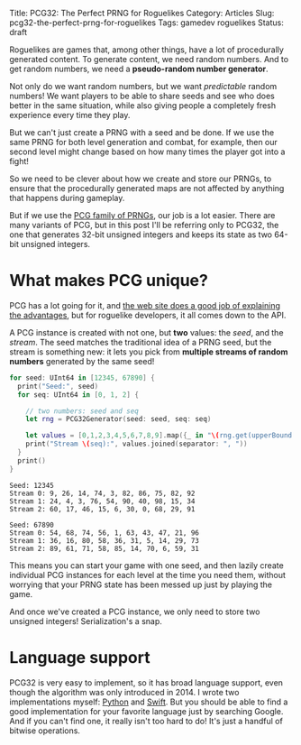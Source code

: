 Title: PCG32: The Perfect PRNG for Roguelikes
Category: Articles
Slug: pcg32-the-perfect-prng-for-roguelikes
Tags: gamedev roguelikes
Status: draft

Roguelikes are games that, among other things, have a lot of procedurally
generated content. To generate content, we need random numbers. And to get
random numbers, we need a **pseudo-random number generator**.

Not only do we want random numbers, but we want _predictable_ random numbers!
We want players to be able to share seeds and see who does better in the same
situation, while also giving people a completely fresh experience every time
they play.

But we can't just create a PRNG with a seed and be done. If we use the same
PRNG for both level generation and combat, for example, then our second level
might change based on how many times the player got into a fight!

So we need to be clever about how we create and store our PRNGs, to ensure
that the procedurally generated maps are not affected by anything that happens
during gameplay.

But if we use the [PCG family of PRNGs](http://www.pcg-random.org), our job
is a lot easier. There are many variants of PCG, but in this post I'll be
referring only to PCG32, the one that generates 32-bit unsigned integers and
keeps its state as two 64-bit unsigned integers.

# What makes PCG unique?

PCG has a lot going for it, and [the web site does a good job of explaining
the advantages](http://www.pcg-random.org), but for roguelike developers, it
all comes down to the API.

A PCG instance is created with not one, but **two** values: the *seed*, and the
*stream*. The seed matches the traditional idea of a PRNG seed, but the stream
is something new: it lets you pick from **multiple streams of random numbers**
generated by the same seed!

```swift
for seed: UInt64 in [12345, 67890] {
  print("Seed:", seed)
  for seq: UInt64 in [0, 1, 2] {

    // two numbers: seed and seq
    let rng = PCG32Generator(seed: seed, seq: seq)

    let values = [0,1,2,3,4,5,6,7,8,9].map({_ in "\(rng.get(upperBound: 100))" })
    print("Stream \(seq):", values.joined(separator: ", "))
  }
  print()
}
```

```
Seed: 12345
Stream 0: 9, 26, 14, 74, 3, 82, 86, 75, 82, 92
Stream 1: 24, 4, 3, 76, 54, 90, 40, 98, 15, 34
Stream 2: 60, 17, 46, 15, 6, 30, 0, 68, 29, 91

Seed: 67890
Stream 0: 54, 68, 74, 56, 1, 63, 43, 47, 21, 96
Stream 1: 36, 16, 80, 58, 36, 31, 5, 14, 29, 73
Stream 2: 89, 61, 71, 58, 85, 14, 70, 6, 59, 31
```

This means you can start your game with one seed, and then lazily create
individual PCG instances for each level at the time you need them, without
worrying that your PRNG state has been messed up just by playing the game.

And once we've created a PCG instance, we only need to store two unsigned
integers! Serialization's a snap.

# Language support

PCG32 is very easy to implement, so it has broad language support, even though
the algorithm was only introduced in 2014. I wrote two implementations myself:
[Python](https://github.com/irskep/clubsandwich/blob/master/clubsandwich/pcg32.py)
and [Swift](https://github.com/irskep/RogueKit/blob/master/Sources/RogueKit/Util/PCG32.swift).
But you should be able to find a good implementation for your favorite language
just by searching Google. And if you can't find one, it really isn't too hard
to do! It's just a handful of bitwise operations.